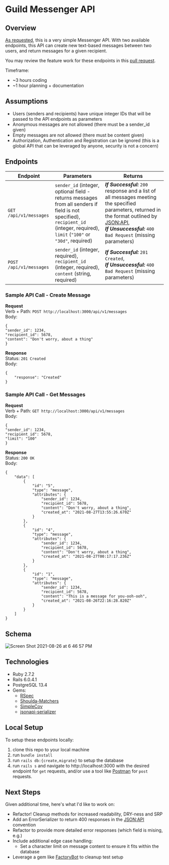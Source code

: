 # Guild Messenger API
## Overview
[As requested](prompt.md), this is a very simple Messenger API. With two available endpoints, this API can create new text-based messages between two users, and return messages for a given recipient. 

You may review the feature work for these endpoints in this [pull request](https://github.com/aliyamerali/guild_messenger/pull/1).

Timeframe: 
* ~3 hours coding
* ~1 hour planning + documentation

## Assumptions
* Users (senders and recipients) have unique integer IDs that will be passed to the API endpoints as parameters
* Anonymous messages are not allowed (there must be a sender_id given)
* Empty messages are not allowed (there must be content given) 
* Authorization, Authentication and Registration can be ignored (this is a global API that can be leveraged by anyone, security is not a concern)

## Endpoints
| Endpoint    | Parameters   |  Returns    | 
| ------------- | ------------- | ------------- |
| `GET /api/v1/messages` | `sender_id` (integer, optional field - returns messages from all senders if field is not specified), <br> `recipient_id` (integer, required), <br> `limit` (`"100"` or `"30d"`, required) | _**If Successful:**_ `200` response and a list of all messages meeting the specified parameters, returned in the format outlined by [JSON:API](https://jsonapi.org/), <br>_**If Unsuccessful:**_ `400 Bad Request` (missing parameters) |
| `POST /api/v1/messages` | `sender_id` (integer, required), <br> `recipient_id` (integer, required), <br> `content` (string, required) | _**If Successful:**_ `201 Created`, <br> _**If Unsuccessful:**_ `400 Bad Request` (missing parameters) |

### Sample API Call - Create Message
**Request**   
Verb + Path: `POST http://localhost:3000/api/v1/messages`   
Body: 
```
{
"sender_id": 1234, 
"recipient_id": 5678, 
"content": "Don't worry, about a thing"
}
```
**Response**   
Status: `201 Created`   
Body:
```
{
    "response": "Created"
}
```

### Sample API Call - Get Messages
**Request**   
Verb + Path: `GET http://localhost:3000/api/v1/messages`   
Body: 
```
{
"sender_id": 1234, 
"recipient_id": 5678, 
"limit": "100"
}
```
**Response**   
Status: `200 OK`   
Body:
```
{
    "data": [
        {
            "id": "5",
            "type": "message",
            "attributes": {
                "sender_id": 1234,
                "recipient_id": 5678,
                "content": "Don't worry, about a thing",
                "created_at": "2021-08-27T13:55:26.670Z"
            }
        },
        {
            "id": "4",
            "type": "message",
            "attributes": {
                "sender_id": 1234,
                "recipient_id": 5678,
                "content": "Don't worry, about a thing",
                "created_at": "2021-08-27T00:17:17.236Z"
            }
        },
        {
            "id": "1",
            "type": "message",
            "attributes": {
                "sender_id": 1234,
                "recipient_id": 5678,
                "content": "This is a message for you-ooh-ooh",
                "created_at": "2021-08-26T22:16:28.820Z"
            }
        }
    ]
}
```


## Schema
![Screen Shot 2021-08-26 at 6 46 57 PM](https://user-images.githubusercontent.com/5446926/131053994-cd290857-82e1-4557-b472-537a35c05181.png)

## Technologies
* Ruby 2.7.2
* Rails 6.0.4.1
* PostgreSQL 13.4
* Gems: 
  *  [RSpec](https://github.com/rspec/rspec-rails)
  *  [Shoulda-Matchers](https://github.com/thoughtbot/shoulda-matchers)
  *  [SimpleCov](https://github.com/simplecov-ruby/simplecov)
  *  [jsonapi-serializer](https://github.com/jsonapi-serializer/jsonapi-serializer)

## Local Setup
To setup these endpoints locally: 
1. clone this repo to your local machine
2. run `bundle install`
3. run `rails db:{create,migrate}` to setup the database
4. run `rails s` and navigate to http://localhost:3000 with the desired endpoint for `get` requests, and/or use a tool like [Postman](https://www.postman.com) for `post` requests. 

## Next Steps
Given additional time, here's what I'd like to work on:
* Refactor! Cleanup methods for increased readability, DRY-ness and SRP 
* Add an ErrorSerializer to return 400 responses in the [JSON:API](https://jsonapi.org/) convention 
* Refactor to provide more detailed error responses (which field is mising, e.g.)
* Include additional edge case handling:
  * Set a character limit on message content to ensure it fits within the database
* Leverage a gem like [FactoryBot](https://github.com/thoughtbot/factory_bot_rails) to cleanup test setup
